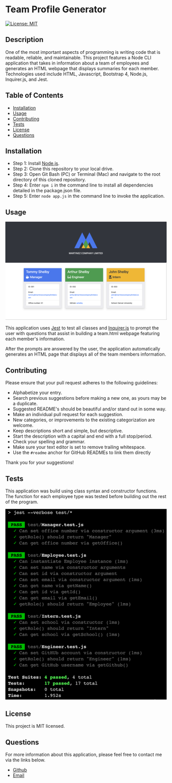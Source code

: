 # Team Profile Generator

[![License: MIT](https://img.shields.io/badge/License-MIT-yellow.svg)](https://opensource.org/licenses/MIT)

## Description

One of the most important aspects of programming is writing code that is readable, reliable, and maintainable. This project features a Node CLI application that takes in information about a team of employees and generates an HTML webpage that displays summaries for each member. Technologies used include HTML, Javascript, Bootstrap 4, Node.js, Inquirer.js, and Jest.

## Table of Contents

* [Installation](#installation)
* [Usage](#usage)
* [Contributing](#contributing)
* [Tests](#tests)
* [License](#license)
* [Questions](#questions)

## Installation

* Step 1: Install [Node.js](https://nodejs.org/).
* Step 2: Clone this repository to your local drive.
* Step 3: Open Git Bash (PC) or Terminal (Mac) and navigate to the root directory of this cloned repository.
* Step 4: Enter `npm i` in the command line to install all dependencies detailed in the package.json file.
* Step 5: Enter `node app.js` in the command line to invoke the application.

## Usage

![alttext](assets/app-screenshot.png "HTML Screenshot")

This application uses [Jest](https://www.npmjs.com/package/jest) to test all classes and [Inquirer.js](https://www.npmjs.com/package/inquirer) to prompt the user with questions that assist in building a team.html webpage featuring each member's information. 

After the prompts are answered by the user, the application automatically generates an HTML page that displays all of the team members information.

## Contributing

Please ensure that your pull request adheres to the following guidelines:

* Alphabetize your entry.
* Search previous suggestions before making a new one, as yours may be a duplicate.
* Suggested README's should be beautiful and/or stand out in some way.
* Make an individual pull request for each suggestion.
* New categories, or improvements to the existing categorization are welcome.
* Keep descriptions short and simple, but descriptive.
* Start the description with a capital and end with a full stop/period.
* Check your spelling and grammar.
* Make sure your text editor is set to remove trailing whitespace.
* Use the `#readme` anchor for GitHub READMEs to link them directly

Thank you for your suggestions!

## Tests

This application was build using class syntax and constructor functions. The function for each employee type was tested before building out the rest of the program.

![alttext](assets/testing-screenshot.png "Tests Screenshot")

## License

This project is MIT licensed.

## Questions

For more information about this application, please feel free to contact me via the links below.

- [Github](https://www.github.com/milehighcoder)
- [Email](mailto:mgmartnz@icloud.com)
